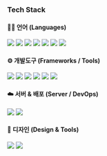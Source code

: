 <h3>Tech Stack</h3>


<h4>🧑‍💻 언어 (Languages)</h4>
<p>
  <img src="https://img.shields.io/badge/Java-007396.svg?style=for-the-badge&logo=java&logoColor=white" />
  <img src="https://img.shields.io/badge/XML-E34F26.svg?style=for-the-badge&logo=xml&logoColor=white" />
  <img src="https://img.shields.io/badge/JavaScript-F7DF1E.svg?style=for-the-badge&logo=javascript&logoColor=black" />
  <img src="https://img.shields.io/badge/TypeScript-3178C6.svg?style=for-the-badge&logo=typescript&logoColor=white" />
  <img src="https://img.shields.io/badge/HTML5-E34F26.svg?style=for-the-badge&logo=html5&logoColor=white" />
  <img src="https://img.shields.io/badge/CSS3-1572B6.svg?style=for-the-badge&logo=css3&logoColor=white" />
  <img src="https://img.shields.io/badge/SQL-003B57.svg?style=for-the-badge&logo=sqlite&logoColor=white" />
</p>


<h4>⚙️ 개발도구 (Frameworks / Tools)</h4>
<p>
  <img src="https://img.shields.io/badge/Android%20Studio-3DDC84.svg?style=for-the-badge&logo=androidstudio&logoColor=white" />
  <img src="https://img.shields.io/badge/Flutter-02569B.svg?style=for-the-badge&logo=flutter&logoColor=white" />
  <img src="https://img.shields.io/badge/NestJS-E0234E.svg?style=for-the-badge&logo=nestjs&logoColor=white" />
  <img src="https://img.shields.io/badge/VSCode-007ACC.svg?style=for-the-badge&logo=visual-studio-code&logoColor=white" />
  <img src="https://img.shields.io/badge/DBeaver-372923.svg?style=for-the-badge&logo=dbeaver&logoColor=white" />
  <img src="https://img.shields.io/badge/MySQL-005C84.svg?style=for-the-badge&logo=mysql&logoColor=white" />
</p>


<h4>☁️ 서버 & 배포 (Server / DevOps)</h4>
<p>
  <img src="https://img.shields.io/badge/Azure-0089D6.svg?style=for-the-badge&logo=microsoftazure&logoColor=white" />
  <img src="https://img.shields.io/badge/Docker-2496ED.svg?style=for-the-badge&logo=docker&logoColor=white" />
</p>


<h4>🎨 디자인 (Design & Tools)</h4>
<p>
  <img src="https://img.shields.io/badge/Figma-F24E1E.svg?style=for-the-badge&logo=figma&logoColor=white" />
  <img src="https://img.shields.io/badge/Adobe%20Photoshop-31A8FF.svg?style=for-the-badge&logo=adobe%20photoshop&logoColor=white" />
</p>
